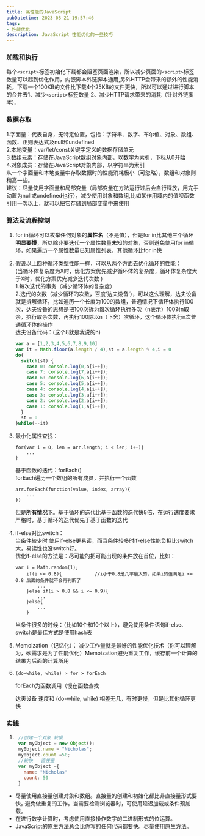 ```yaml
---
title: 高性能的JavaScript
pubDatetime: 2023-08-21 19:57:46
tags: 
- 性能优化
description: JavaScript 性能优化的一些技巧
---
```


### 加载和执行

每个```<script>```标签初始化下载都会阻塞页面渲染，所以减少页面的```<script>```标签数量可以起到优化作用，内嵌脚本外链脚本通用,另外HTTP会带来的额外的性能消耗，下载一个100KB的文件比下载4个25KB的文件更快，所以可以通过进行脚本的合并去1、减少```<script>```标签数量 2、减少HTTP请求带来的消耗（针对外链脚本）。

### 数据存取

1.字面量：代表自身，无特定位置，包括：字符串、数字、布尔值、对象、数组、函数、正则表达式及null和undefined  
2.本地变量：var/let/const关键字定义的数据存储单元  
3.数组元素：存储在JavaScript数组对象内部，以数字为索引，下标从0开始  
4.对象成员：存储在JavaScript对象内部，以字符串为索引  
从一个字面量和本地变量中存取数据时的性能消耗极小（可忽略），数组和对象则稍高一些。  
建议：尽量使用字面量和局部变量（局部变量在方法运行过后会自行释放，用完手动置为null或undefined也行），减少使用对象和数组,比如某作用域内的值呗函数引用一次以上，就可以把它存储到局部变量中来使用

### 算法及流程控制

1. for in循环可以枚举任何对象的**属性名**（不是值），但是for in比其他三个循环**明显要慢**，所以除非要迭代一个属性数量未知的对象，否则避免使用for in循环，如果遍历一个属性数量已知属性列表，其他循环比for in快
2. 假设以上四种循环类型性能一样，可以从两个方面去优化循环的性能：  
    (当循环体复杂度为X时，优化方案优先减少循环体的复杂度，循环体复杂度大于X时，优化方案优先减少迭代次数 )  
    1.每次迭代的事务（减少循环体的复杂度）  
    2.迭代的次数（减少循环的次数，百度‘达夫设备’），可以这么理解，达夫设备就是拆解循环，比如遍历一个长度为100的数组，普通情况下循环体执行100次，达夫设备的思想是把100次拆为每次循环执行多次（n表示）100对n取余，执行取余次数，再执行100除以n（下舍）次循环，这个循环体执行n次普通循环体的操作  
    达夫设备代码：(这个8就是我说的n)

    ```js
    var a = [1,2,3,4,5,6,7,8,9,10]
    var it = Math.floor(a.length / 4),st = a.length % 4,i = 0
    do{
      switch(st) {
        case 0: console.log(0,a[i++]);
        case 7: console.log(7,a[i++]);
        case 6: console.log(6,a[i++]);
        case 5: console.log(5,a[i++]);
        case 4: console.log(4,a[i++]);
        case 3: console.log(3,a[i++]);
        case 2: console.log(2,a[i++]);
        case 1: console.log(1,a[i++]);
      }
      st = 0
    }while(--it)
    ```

3. 最小化属性查找：

    ```text
    for(var i = 0, len = arr.length; i < len; i++){
        ...
    }
    ```

    基于函数的迭代：forEach()  
    forEach遍历一个数组的所有成员，并执行一个函数

    ```text
    arr.forEach(function(value, index, array){
        ...
    })
    ```

    但是**所有情况**下。基于循环的迭代比基于函数的迭代快8倍，在运行速度要求严格时，基于循环的迭代优先于基于函数的迭代
4. if-else对比switch：  
    当条件较少时 使用if-else更易读，而当条件较多时if-else性能负担比switch大，易读性也没switch好。  
    优化if-else的方法是：尽可能的把可能出现的条件放在首位，比如：

    ```text
    var i = Math.random(1);   
        if(i <= 0.8){            //i小于0.8是几率最大的，如果i的值满足i <= 0.8 后面的条件就不会再判断了
            ...
        }else if(i > 0.8 && i <= 0.9){
            ...
        }else{
            ...
        }
    ```

    当条件很多的时候：（比如10个和10个以上），避免使用条件语句if-else、switch是最佳方式是使用hash表
5.   Memoization（记忆化）：
    减少工作量就是最好的性能优化技术（你可以理解为，砍需求是为了性能优化）Memoization避免重复工作，缓存前一个计算的结果为后面的计算所用
6. ​`(do-while, while) > for > forEach`​

    forEach为函数调用（慢在函数查找

    达夫设备 速度和 (do-while, while) 相差无几，有时更慢，但是比其他循环更快

### 实践

1. ```js
    //创建一个对象 较慢
    var myObject = new Object();
    my0bject.name = "Nicholas";
    my0bject.count =50;
    //较快   直接量
    var myObject ={
      name: "Nicholas"
      count: 50
    }
    ```

* 尽量使用直接量创建对象和数组。直接量的创建和初始化都比非直接量形式要快。·避免做重复的工作。当需要检测浏览器时，可使用延迟加载或条件预加载。
* 在进行数学计算时，考虑使用直接操作数字的二进制形式的位运算。
* JavaScript的原生方法总会比你写的任何代码都要快。尽量使用原生方法。
